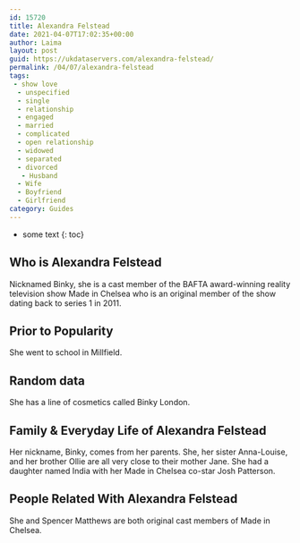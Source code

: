 ```yaml
---
id: 15720
title: Alexandra Felstead
date: 2021-04-07T17:02:35+00:00
author: Laima
layout: post
guid: https://ukdataservers.com/alexandra-felstead/
permalink: /04/07/alexandra-felstead
tags:
 - show love
  - unspecified
  - single
  - relationship
  - engaged
  - married
  - complicated
  - open relationship
  - widowed
  - separated
  - divorced
   - Husband
  - Wife
  - Boyfriend
  - Girlfriend
category: Guides
---
```


* some text
{: toc}


## Who is Alexandra Felstead
                  
                  
                  
Nicknamed Binky, she is a cast member of the BAFTA award-winning reality television show Made in Chelsea who is an original member of the show dating back to series 1 in 2011.
                  
              
            
              
            
                
                
                
## Prior to Popularity
                  
                  
                  
She went to school in Millfield.
                  
              
            
              
            
                
                
                
## Random data
                  
                  
                  
She has a line of cosmetics called Binky London.
                  
              
            
              
            
                
                
                
## Family & Everyday Life of Alexandra Felstead
                  
                  
                  
Her nickname, Binky, comes from her parents. She, her sister Anna-Louise, and her brother Ollie are all very close to their mother Jane. She had a daughter named India with her Made in Chelsea co-star Josh Patterson.
                  
              
            
              
            
                
                
                
## People Related With Alexandra Felstead
                  
                  
                  
She and Spencer Matthews are both original cast members of Made in Chelsea. 
                  
              
            
              
            
                
              
            
              
              
            
            
              
            
          
          
          